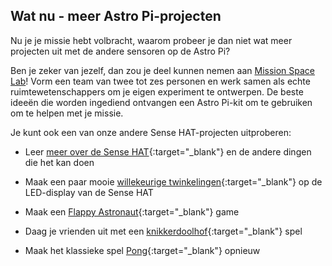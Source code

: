 ## Wat nu - meer Astro Pi-projecten

Nu je je missie hebt volbracht, waarom probeer je dan niet wat meer projecten uit met de andere sensoren op de Astro Pi?

Ben je zeker van jezelf, dan zou je deel kunnen nemen aan [Mission Space Lab](https://astro-pi.org/missions/space-lab/)! Vorm een ​​team van twee tot zes personen en werk samen als echte ruimtewetenschappers om je eigen experiment te ontwerpen. De beste ideeën die worden ingediend ontvangen een Astro Pi-kit om te gebruiken om te helpen met je missie.

Je kunt ook een van onze andere Sense HAT-projecten uitproberen:

+ Leer [meer over de Sense HAT](https://projects.raspberrypi.org/en/projects/getting-started-with-the-sense-hat){:target="_blank"} en de andere dingen die het kan doen

+ Maak een paar mooie [willekeurige twinkelingen](https://projects.raspberrypi.org/en/projects/sense-hat-random-sparkles){:target="_blank"} op de LED-display van de Sense HAT

+ Maak een [Flappy Astronaut](https://projects.raspberrypi.org/en/projects/flappy-astronaut){:target="_blank"} game

+ Daag je vrienden uit met een [knikkerdoolhof](https://projects.raspberrypi.org/en/projects/sense-hat-marble-maze){:target="_blank"} spel

+ Maak het klassieke spel [Pong](https://projects.raspberrypi.org/en/projects/sense-hat-pong){:target="_blank"} opnieuw

